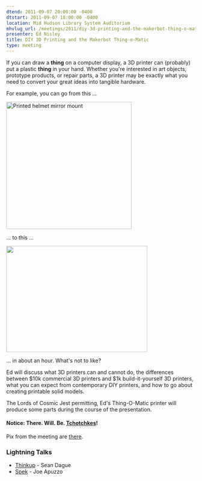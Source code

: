 ```yaml
---
dtend: 2011-09-07 20:00:00 -0400
dtstart: 2011-09-07 18:00:00 -0400
location: Mid Hudson Library System Auditorium
mhvlug_url: /meetings/2011/diy-3d-printing-and-the-makerbot-thing-o-matic
presenter: Ed Nisley
title: DIY 3D Printing and the Makerbot Thing-o-Matic
type: meeting
---
```



If you can draw a **thing** on a computer display, a 3D printer can (probably) put a plastic **thing** in your hand. Whether you're interested in art objects, prototype products, or repair parts, a 3D printer may be exactly what you need to convert your great ideas into tangible hardware.

For example, you can go from this ...

<img alt="Printed helmet mirror mount" src="/sites/default/files/Helmet%20mirror%20mount%20-%203D%20model%20-%20Fit%20layout.png" height="338" width="333" align="middle" />

... to this ...

<img alt="" src="/sites/default/files/dsc00736%20-%20Mirror%20mount%20-%20glued%20and%20clamped.jpg" height="282" width="375" align="middle" />

... in about an hour. What's not to like?

Ed will discuss what 3D printers can and cannot do, the differences between $10k commercial 3D printers and $1k build-it-yourself 3D printers, what you can expect from contemporary DIY printers, and how to go about creating printable solid models.

The Lords of Cosmic Jest permitting, Ed's Thing-O-Matic printer will produce some parts during the course of the presentation.

#### Notice: There. Will. Be. [**Tchotchkes**](http://en.wikipedia.org/wiki/Tchotchke)!

Pix from the meeting are [there](http://mhvlug.org/news/2011/09/pictures-from-thing-o-matic-talk).

### Lightning Talks
- [Thinkup](http://thinkupapp.com/) - Sean Dague
- [Spek](http://www.spek-project.org/) - Joe Apuzzo